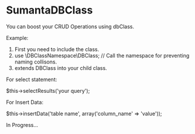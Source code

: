 # SumantaDBClass
You can boost your CRUD Operations using dbClass.

Example: 

1. First you need to include the class.
2. use \DBClassNamespace\DBClass; // Call the namespace for preventing naming collisons.
3. extends DBClass into your child class.

 For select statement: 
 
 $this->selectResults('your query');
 
 For Insert Data: 
 
 $this->insertData('table name', array('column_name' => 'value'));

In Progress...
